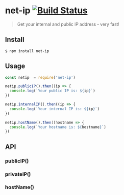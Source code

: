 # net-ip [![Build Status](https://travis-ci.org/sindresorhus/public-ip.svg?branch=master)](https://travis-ci.org/sindresorhus/public-ip)

> Get your internal and public IP address - very fast!

## Install

```
$ npm install net-ip
```


## Usage

```js
const netip  = require('net-ip')

netip.publicIP().then((ip => {
  console.log(`Your public IP is: ${ip}`)
})

netip.internalIP().then((ip => {
  console.log(`Your internal IP is: ${ip}`)
})

netip.hostName().then((hostname => {
  console.log(`Your hostname is: ${hostname}`)
})

```

## API

### publicIP()
### privateIP()
### hostName()
